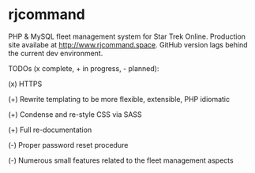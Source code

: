 # rjcommand
PHP &amp; MySQL fleet management system for Star Trek Online.
Production site availabe at http://www.rjcommand.space. GitHub version lags behind the current dev environment.

TODOs (x complete, + in progress, - planned):

(x) HTTPS

(+) Rewrite templating to be more flexible, extensible, PHP idiomatic

(+) Condense and re-style CSS via SASS

(+) Full re-documentation

(-) Proper password reset procedure

(-) Numerous small features related to the fleet management aspects
